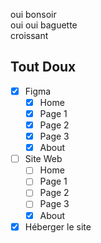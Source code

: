 oui bonsoir\
oui oui baguette\
croissant
## Tout Doux
- [X] Figma
  - [X] Home
  - [X] Page 1
  - [X] Page 2
  - [X] Page 3
  - [X] About
- [ ] Site Web
  - [ ] Home
  - [ ] Page 1
  - [ ] Page 2
  - [ ] Page 3
  - [X] About
- [X] Héberger le site
